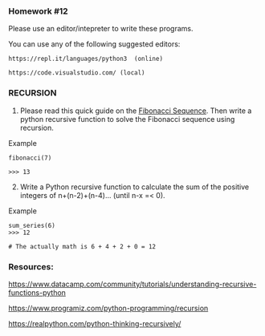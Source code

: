 ### Homework #12 

Please use an editor/intepreter to write these programs.

You can use any of the following suggested editors:

```
https://repl.it/languages/python3  (online)

https://code.visualstudio.com/ (local)
```

### RECURSION

1. Please read this quick guide on the [Fibonacci Sequence](https://www.mathsisfun.com/numbers/fibonacci-sequence.html). Then write a python recursive function to solve the Fibonacci sequence using recursion.

Example
```
fibonacci(7)

>>> 13
```

2. Write a Python recursive function to calculate the sum of the positive integers of n+(n-2)+(n-4)... (until n-x =< 0).

Example
```
sum_series(6)
>>> 12 

# The actually math is 6 + 4 + 2 + 0 = 12
```

### Resources:

https://www.datacamp.com/community/tutorials/understanding-recursive-functions-python

https://www.programiz.com/python-programming/recursion

https://realpython.com/python-thinking-recursively/
